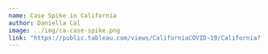 ```yaml
---
name: Case Spike in California
author: Daniella Cal
image: ../img/ca-case-spike.png
link: "https://public.tableau.com/views/CaliforniaCOVID-19/California?:language=pt&:display_count=y&:origin=viz_share_link"
---
```

